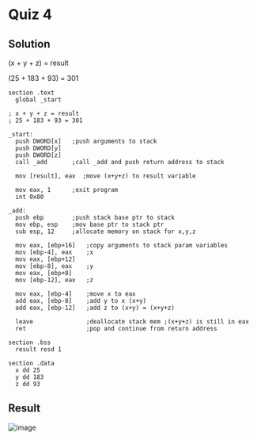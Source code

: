 # Quiz 4

## Solution
(x + y + z) = result

(25 + 183 + 93) = 301

```assembly
section .text
  global _start

; x + y + z = result
; 25 + 183 + 93 = 301

_start:
  push DWORD[x]   ;push arguments to stack
  push DWORD[y]
  push DWORD[z]
  call _add       ;call _add and push return address to stack

  mov [result], eax  ;move (x+y+z) to result variable

  mov eax, 1      ;exit program
  int 0x80

_add:
  push ebp        ;push stack base ptr to stack
  mov ebp, esp    ;mov base ptr to stack ptr
  sub esp, 12     ;allocate memory on stack for x,y,z

  mov eax, [ebp+16]   ;copy arguments to stack param variables
  mov [ebp-4], eax    ;x  
  mov eax, [ebp+12]
  mov [ebp-8], eax    ;y
  mov eax, [ebp+8]
  mov [ebp-12], eax   ;z

  mov eax, [ebp-4]    ;move x to eax
  add eax, [ebp-8]    ;add y to x (x+y)
  add eax, [ebp-12]   ;add z to (x+y) = (x+y+z)

  leave               ;deallocate stack mem ;(x+y+z) is still in eax
  ret                 ;pop and continue from return address

section .bss
  result resd 1

section .data
  x dd 25
  y dd 183
  z dd 93
```

## Result
![image](https://github.com/user-attachments/assets/2b2f695d-2c56-4710-81a3-eb42fb10cb1a)
